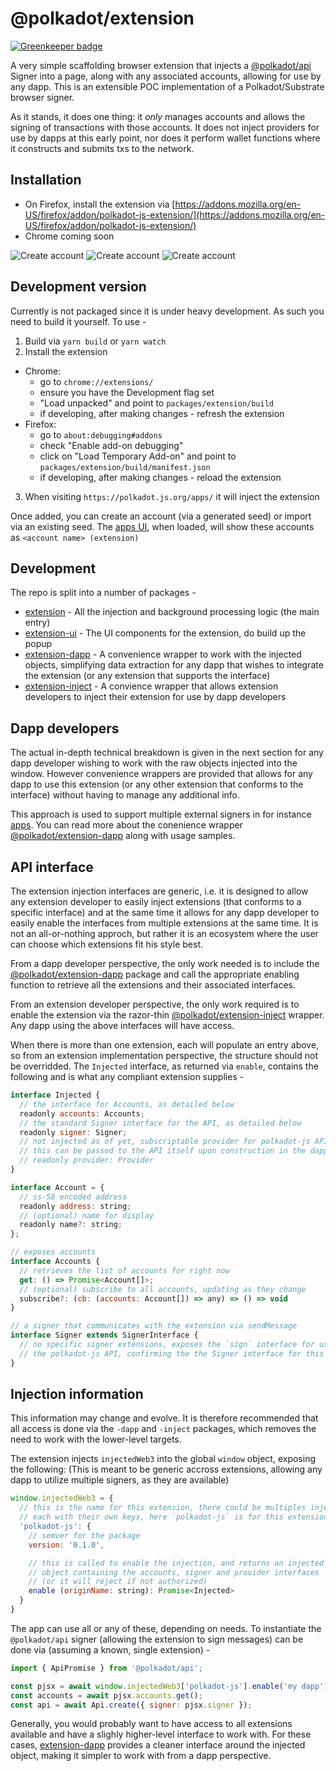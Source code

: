 # @polkadot/extension

[![Greenkeeper badge](https://badges.greenkeeper.io/polkadot-js/extension.svg)](https://greenkeeper.io/)

A very simple scaffolding browser extension that injects a [@polkadot/api](https://github.com/polkadot-js/api) Signer into a page, along with any associated accounts, allowing for use by any dapp. This is an extensible POC implementation of a Polkadot/Substrate browser signer.

As it stands, it does one thing: it _only_ manages accounts and allows the signing of transactions with those accounts. It does not inject providers for use by dapps at this early point, nor does it perform wallet functions where it constructs and submits txs to the network.

## Installation

- On Firefox, install the extension via [https://addons.mozilla.org/en-US/firefox/addon/polkadot-js-extension/](https://addons.mozilla.org/en-US/firefox/addon/polkadot-js-extension/)
- Chrome coming soon

<div>

![Create account](docs/create-account-40.png)
![Create account](docs/authorize-40.png)
![Create account](docs/sign-tx-40.png)

</div>

## Development version

Currently is not packaged since it is under heavy development. As such you need to build it yourself. To use -

1. Build via `yarn build` or `yarn watch`
2. Install the extension
  - Chrome:
    - go to `chrome://extensions/`
    - ensure you have the Development flag set
    - "Load unpacked" and point to `packages/extension/build`
    - if developing, after making changes - refresh the extension
  - Firefox:
    - go to `about:debugging#addons`
    - check "Enable add-on debugging"
    - click on "Load Temporary Add-on" and point to `packages/extension/build/manifest.json`
    - if developing, after making changes - reload the extension
3. When visiting `https://polkadot.js.org/apps/` it will inject the extension

Once added, you can create an account (via a generated seed) or import via an existing seed. The [apps UI](https://github.com/polkadot-js/apps/), when loaded, will show these accounts as `<account name> (extension)`

## Development

The repo is split into a number of packages -

- [extension](packages/extension/) - All the injection and background processing logic (the main entry)
- [extension-ui](packages/extension-ui/) - The UI components for the extension, do build up the popup
- [extension-dapp](packages/extension-dapp/) - A convenience wrapper to work with the injected objects, simplifying data extraction for any dapp that wishes to integrate the extension (or any extension that supports the interface)
- [extension-inject](packages/extension-inject/) - A convience wrapper that allows extension developers to inject their extension for use by dapp developers

## Dapp developers

The actual in-depth technical breakdown is given in the next section for any dapp developer wishing to work with the raw objects injected into the window. However convenience wrappers are provided that allows for any dapp to use this extension (or any other extension that conforms to the interface) without
having to manage any additional info.

This approach is used to support multiple external signers in for instance [apps](https://github.com/polkadot-js/apps/). You can read more about the conenience wrapper [@polkadot/extension-dapp](packages/extension-dapp/) along with usage samples.

## API interface

The extension injection interfaces are generic, i.e. it is designed to allow any extension developer to easily inject extensions (that conforms to a specific interface) and at the same time it allows for any dapp developer to easily enable the interfaces from multiple extensions at the same time. It is not an all-or-nothing approch, but rather it is an ecosystem where the user can choose which extensions fit his style best.

From a dapp developer perspective, the only work needed is to include the [@polkadot/extension-dapp](packages/extension-dapp/) package and call the appropriate enabling function to retrieve all the extensions and their associated interfaces.

From an extension developer perspective, the only work required is to enable the extension via the razor-thin [@polkadot/extension-inject](packages/extension-inject/) wrapper. Any dapp using the above interfaces will have access.

When there is more than one extension, each will populate an entry above, so from an extension implementation perspective, the structure should not be overridded. The `Injected` interface, as returned via `enable`, contains the following and is what any compliant extension supplies -

```js
interface Injected {
  // the interface for Accounts, as detailed below
  readonly accounts: Accounts;
  // the standard Signer interface for the API, as detailed below
  readonly signer: Signer;
  // not injected as of yet, subscriptable provider for polkadot-js API injection,
  // this can be passed to the API itself upon construction in the dapp
  // readonly provider: Provider
}

interface Account = {
  // ss-58 encoded address
  readonly address: string;
  // (optional) name for display
  readonly name?: string;
};

// exposes accounts
interface Accounts {
  // retrieves the list of accounts for right now
  get: () => Promise<Account[]>;
  // (optional) subscribe to all accounts, updating as they change
  subscribe?: (cb: (accounts: Account[]) => any) => () => void
}

// a signer that communicates with the extension via sendMessage
interface Signer extends SignerInterface {
  // no specific signer extensions, exposes the `sign` interface for use by
  // the polkadot-js API, confirming the the Signer interface for this API
}
```

## Injection information

This information may change and evolve. It is therefore recommended that all access is done via the `-dapp` and `-inject` packages, which removes the need to work with the lower-level targets.

The extension injects `injectedWeb3` into the global `window` object, exposing the following: (This is meant to be generic accross extensions, allowing any dapp to utilize multiple signers, as they are available)

```js
window.injectedWeb3 = {
  // this is the name for this extension, there could be multiples injected,
  // each with their own keys, here `polkadot-js` is for this extension
  'polkadot-js': {
    // semver for the package
    version: '0.1.0',

    // this is called to enable the injection, and returns an injected
    // object containing the accounts, signer and provider interfaces
    // (or it will reject if not authorized)
    enable (originName: string): Promise<Injected>
  }
}
```

The app can use all or any of these, depending on needs. To instantiate the `@polkadot/api` signer (allowing the extension to sign messages) can be done via (assuming a known, single extension) -

```js
import { ApiPromise } from '@polkadot/api';

const pjsx = await window.injectedWeb3['polkadot-js'].enable('my dapp');
const accounts = await pjsx.accounts.get();
const api = await Api.create({ signer: pjsx.signer });
```

Generally, you would probably want to have access to all extensions available and have a slighly higher-level interface to work with. For these cases, [extension-dapp](packages/extension-dapp/) provides a cleaner interface around the injected object, making it simpler to work with from a dapp perspective.
